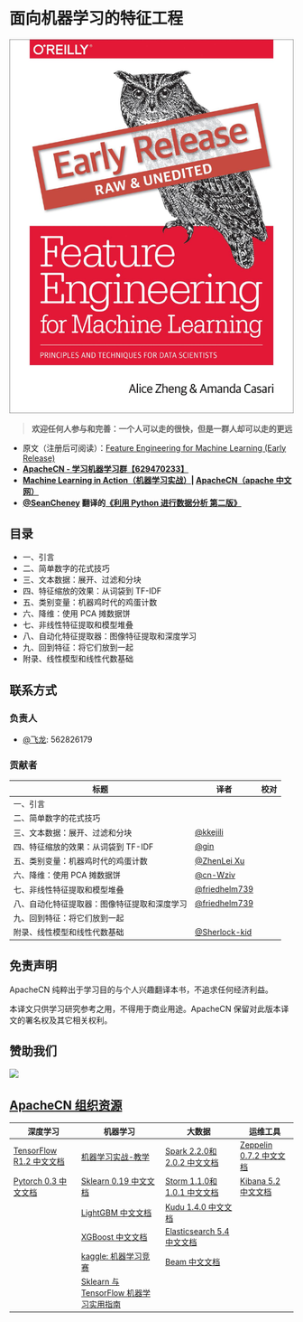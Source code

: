 # 面向机器学习的特征工程

![](cover.jpg)

> **欢迎任何人参与和完善：一个人可以走的很快，但是一群人却可以走的更远**

* 原文（注册后可阅读）：[Feature Engineering for Machine Learning (Early Release)](https://www.safaribooksonline.com/library/view/feature-engineering-for/9781491953235/)
* **[ApacheCN - 学习机器学习群【629470233】](http://shang.qq.com/wpa/qunwpa?idkey=30e5f1123a79867570f665aa3a483ca404b1c3f77737bc01ec520ed5f078ddef)**
* **[Machine Learning in Action（机器学习实战）](https://github.com/apachecn/MachineLearning)| [ApacheCN（apache 中文网）](http://www.apachecn.org/)**
* **[@SeanCheney](https://www.jianshu.com/u/130f76596b02) 翻译的[《利用 Python 进行数据分析 第二版》](https://www.jianshu.com/p/04d180d90a3f)**

## 目录

+   一、引言
+   二、简单数字的花式技巧
+   三、文本数据：展开、过滤和分块
+   四、特征缩放的效果：从词袋到 TF-IDF
+   五、类别变量：机器鸡时代的鸡蛋计数
+   六、降维：使用 PCA 摊数据饼
+   七、非线性特征提取和模型堆叠
+   八、自动化特征提取器：图像特征提取和深度学习
+   九、回到特征：将它们放到一起
+   附录、线性模型和线性代数基础

## 联系方式

### 负责人

* [@飞龙](https://github.com/wizardforcel): 562826179

### 贡献者

| 标题 | 译者 | 校对 |
| --- | --- | --- |
| 一、引言 | |
| 二、简单数字的花式技巧 | |
| 三、文本数据：展开、过滤和分块 | [@kkejili](https://github.com/kkejili) |
| 四、特征缩放的效果：从词袋到 TF-IDF | [@gin](https://github.com/tirtile) |
| 五、类别变量：机器鸡时代的鸡蛋计数 | [@ZhenLei Xu](https://github.com/HadXu) |
| 六、降维：使用 PCA 摊数据饼 | [@cn-Wziv](https://github.com/cn-Wziv) |
| 七、非线性特征提取和模型堆叠 | [@friedhelm739](https://github.com/friedhelm739) |
| 八、自动化特征提取器：图像特征提取和深度学习 | [@friedhelm739](https://github.com/friedhelm739) |
| 九、回到特征：将它们放到一起 | |
| 附录、线性模型和线性代数基础 | [@Sherlock-kid](https://github.com/Sherlock-kid) |

## 免责声明

ApacheCN 纯粹出于学习目的与个人兴趣翻译本书，不追求任何经济利益。

本译文只供学习研究参考之用，不得用于商业用途。ApacheCN 保留对此版本译文的署名权及其它相关权利。

## 赞助我们

![](http://www.apachecn.org/wp-content/uploads/2018/02/%E6%94%AF%E4%BB%98-%E5%BE%AE%E4%BF%A1%E5%92%8C%E6%94%AF%E4%BB%98%E5%AE%9D-1024x591.png)

## [ApacheCN 组织资源](http://www.apachecn.org/)

| 深度学习 | 机器学习  | 大数据 | 运维工具 |
| --- | --- | --- | --- |
| [TensorFlow R1.2 中文文档](http://cwiki.apachecn.org/pages/viewpage.action?pageId=10030122) | [机器学习实战-教学](https://github.com/apachecn/MachineLearning) | [Spark 2.2.0和2.0.2 中文文档](http://spark.apachecn.org/) | [Zeppelin 0.7.2 中文文档](http://cwiki.apachecn.org/pages/viewpage.action?pageId=10030467) |
| [Pytorch 0.3 中文文档](http://pytorch.apachecn.org) | [Sklearn 0.19 中文文档](http://sklearn.apachecn.org/) | [Storm 1.1.0和1.0.1 中文文档](http://storm.apachecn.org/) | [Kibana 5.2 中文文档](http://cwiki.apachecn.org/pages/viewpage.action?pageId=8159377) |
|  | [LightGBM 中文文档](http://lightgbm.apachecn.org/cn/latest) | [Kudu 1.4.0 中文文档](http://cwiki.apachecn.org/pages/viewpage.action?pageId=10813594) |  |
|  | [XGBoost 中文文档](http://xgboost.apachecn.org/cn/latest)  | [Elasticsearch 5.4 中文文档](http://cwiki.apachecn.org/pages/viewpage.action?pageId=4260364) |
|  | [kaggle: 机器学习竞赛](https://github.com/apachecn/kaggle) | [Beam 中文文档](http://beam.apachecn.org/) |
|  | [Sklearn 与 TensorFlow 机器学习实用指南](https://github.com/apachecn/hands_on_Ml_with_Sklearn_and_TF) |  |
